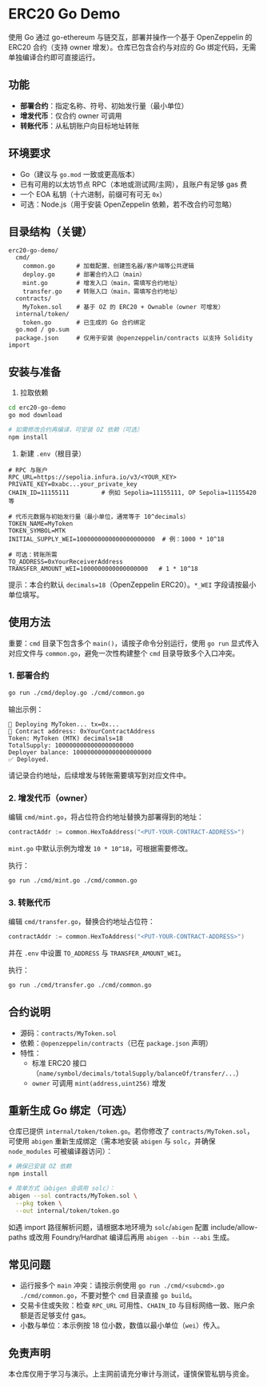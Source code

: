 # ERC20 Go Demo

使用 Go 通过 go-ethereum 与链交互，部署并操作一个基于 OpenZeppelin 的 ERC20 合约（支持 owner 增发）。仓库已包含合约与对应的 Go 绑定代码，无需单独编译合约即可直接运行。

## 功能

- **部署合约**：指定名称、符号、初始发行量（最小单位）
- **增发代币**：仅合约 owner 可调用
- **转账代币**：从私钥账户向目标地址转账

## 环境要求

- Go（建议与 `go.mod` 一致或更高版本）
- 已有可用的以太坊节点 RPC（本地或测试网/主网），且账户有足够 gas 费
- 一个 EOA 私钥（十六进制，前缀可有可无 `0x`）
- 可选：Node.js（用于安装 OpenZeppelin 依赖，若不改合约可忽略）

## 目录结构（关键）

```text
erc20-go-demo/
  cmd/
    common.go      # 加载配置、创建签名器/客户端等公共逻辑
    deploy.go      # 部署合约入口（main）
    mint.go        # 增发入口（main，需填写合约地址）
    transfer.go    # 转账入口（main，需填写合约地址）
  contracts/
    MyToken.sol    # 基于 OZ 的 ERC20 + Ownable（owner 可增发）
  internal/token/
    token.go       # 已生成的 Go 合约绑定
  go.mod / go.sum
  package.json     # 仅用于安装 @openzeppelin/contracts 以支持 Solidity import
```

## 安装与准备

1. 拉取依赖

```bash
cd erc20-go-demo
go mod download

# 如需修改合约再编译，可安装 OZ 依赖（可选）
npm install
```

1. 新建 `.env`（根目录）

```dotenv
# RPC 与账户
RPC_URL=https://sepolia.infura.io/v3/<YOUR_KEY>
PRIVATE_KEY=0xabc...your_private_key
CHAIN_ID=11155111         # 例如 Sepolia=11155111, OP Sepolia=11155420 等

# 代币元数据与初始发行量（最小单位，通常等于 10^decimals）
TOKEN_NAME=MyToken
TOKEN_SYMBOL=MTK
INITIAL_SUPPLY_WEI=1000000000000000000000  # 例：1000 * 10^18

# 可选：转账所需
TO_ADDRESS=0xYourReceiverAddress
TRANSFER_AMOUNT_WEI=1000000000000000000   # 1 * 10^18
```

提示：本合约默认 `decimals=18`（OpenZeppelin ERC20）。`*_WEI` 字段请按最小单位填写。

## 使用方法

重要：`cmd` 目录下包含多个 `main()`，请按子命令分别运行，使用 `go run` 显式传入对应文件与 `common.go`，避免一次性构建整个 `cmd` 目录导致多个入口冲突。

### 1. 部署合约

```bash
go run ./cmd/deploy.go ./cmd/common.go
```

输出示例：

```text
🚀 Deploying MyToken... tx=0x...
📜 Contract address: 0xYourContractAddress
Token: MyToken (MTK) decimals=18
TotalSupply: 1000000000000000000000
Deployer balance: 1000000000000000000000
✅ Deployed.
```

请记录合约地址，后续增发与转账需要填写到对应文件中。

### 2. 增发代币（owner）

编辑 `cmd/mint.go`，将占位符合约地址替换为部署得到的地址：

```go
contractAddr := common.HexToAddress("<PUT-YOUR-CONTRACT-ADDRESS>")
```

`mint.go` 中默认示例为增发 `10 * 10^18`，可根据需要修改。

执行：

```bash
go run ./cmd/mint.go ./cmd/common.go
```

### 3. 转账代币

编辑 `cmd/transfer.go`，替换合约地址占位符：

```go
contractAddr := common.HexToAddress("<PUT-YOUR-CONTRACT-ADDRESS>")
```

并在 `.env` 中设置 `TO_ADDRESS` 与 `TRANSFER_AMOUNT_WEI`。

执行：

```bash
go run ./cmd/transfer.go ./cmd/common.go
```

## 合约说明

- 源码：`contracts/MyToken.sol`
- 依赖：`@openzeppelin/contracts`（已在 `package.json` 声明）
- 特性：
  - 标准 ERC20 接口（`name/symbol/decimals/totalSupply/balanceOf/transfer/...`）
  - `owner` 可调用 `mint(address,uint256)` 增发

## 重新生成 Go 绑定（可选）

仓库已提供 `internal/token/token.go`。若你修改了 `contracts/MyToken.sol`，可使用 `abigen` 重新生成绑定（需本地安装 `abigen` 与 `solc`，并确保 `node_modules` 可被编译器访问）：

```bash
# 确保已安装 OZ 依赖
npm install

# 简单方式（abigen 会调用 solc）：
abigen --sol contracts/MyToken.sol \
  --pkg token \
  --out internal/token/token.go
```

如遇 import 路径解析问题，请根据本地环境为 `solc`/`abigen` 配置 include/allow-paths 或改用 Foundry/Hardhat 编译后再用 `abigen --bin --abi` 生成。

## 常见问题

- 运行报多个 `main` 冲突：请按示例使用 `go run ./cmd/<subcmd>.go ./cmd/common.go`，不要对整个 `cmd` 目录直接 `go build`。
- 交易卡住或失败：检查 `RPC_URL` 可用性、`CHAIN_ID` 与目标网络一致、账户余额是否足够支付 gas。
- 小数与单位：本示例按 18 位小数，数值以最小单位（`wei`）传入。

## 免责声明

本仓库仅用于学习与演示。上主网前请充分审计与测试，谨慎保管私钥与资金。
